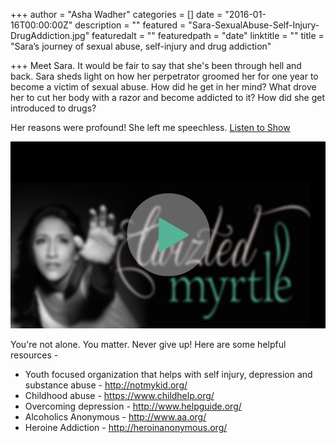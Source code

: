+++
author = "Asha Wadher"
categories = []
date = "2016-01-16T00:00:00Z"
description = ""
featured = "Sara-SexualAbuse-Self-Injury-DrugAddiction.jpg"
featuredalt = ""
featuredpath = "date"
linktitle = ""
title = "Sara’s journey of sexual abuse, self-injury and drug addiction"

+++
Meet Sara. It would be fair to say that she's been through hell and back. Sara sheds light on how her perpetrator groomed her for one year to become a victim of sexual abuse. How did he get in her mind? What drove her to cut her body with a razor and become addicted to it? How did she get introduced to drugs?

Her reasons were profound! She left me speechless.  <a href="http://doublewidenetwork.s3.amazonaws.com/twizted_myrtle/Twizted_Myrtle_Episode1_Sarah_Final6.mp3" target="_blank">Listen to Show</a>

<a href="http://doublewidenetwork.s3.amazonaws.com/twizted_myrtle/Twizted_Myrtle_Episode1_Sarah_Final6.mp3" target="_blank"><img src="/img/twiztedmyrtle/blog/radio-thumb.png" alt=""></a>



<p style="margin-bottom: 0em;">You're not alone. You matter. Never give up! Here are some helpful resources -</p>

 - Youth focused organization that helps with self injury, depression and substance abuse -  <a href="http://notmykid.org/" target="_blank">http://notmykid.org/</a>
 - Childhood abuse - <a href="https://www.childhelp.org/" target="_blank">https://www.childhelp.org/</a>
 - Overcoming depression - <a href="http://www.helpguide.org/" target="_blank">http://www.helpguide.org/</a>
 - Alcoholics Anonymous - <a href="http://www.aa.org/" target="_blank">http://www.aa.org/</a>
 - Heroine Addiction - <a href="http://heroinanonymous.org/" target="_blank">http://heroinanonymous.org/</a>


